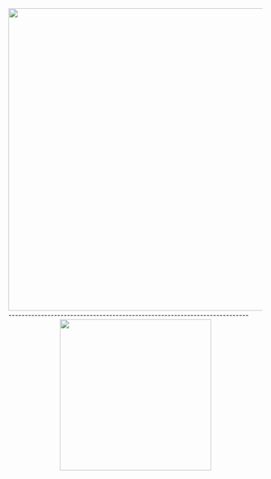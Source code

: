 <img width="600px" src="http://i.imgur.com/tXmKntN.png"/>
--------------------------------------------------------------------------
<center><img width="300px" src="http://i.imgur.com/WDZye0M.png"/></center>
